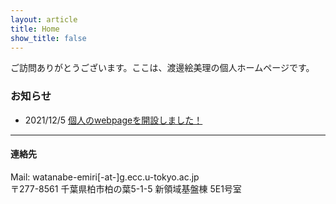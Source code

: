 ```yaml
---
layout: article
title: Home
show_title: false
---
```

ご訪問ありがとうございます。ここは、渡邊絵美理の個人ホームページです。


### お知らせ
- 2021/12/5 [個人のwebpageを開設しました！](2021/12/05/post.html)




***
#### 連絡先
Mail: watanabe-emiri[-at-]g.ecc.u-tokyo.ac.jp  
〒277-8561 千葉県柏市柏の葉5-1-5 新領域基盤棟 5E1号室